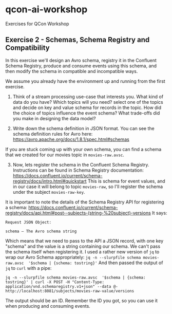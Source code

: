 # qcon-ai-workshop
Exercises for QCon Workshop

## Exercise 2 - Schemas, Schema Registry and Compatibility
In this exercise we'll design an Avro schema, registry it in the Confluent Schema Registry, produce and consume events using this schema, and then modify the schema in compatible and incompatible ways.

We assume you already have the environment up and running from the first exercise.

1. Think of a stream processing use-case that interests you. What kind of data do you have? Which topics will you need? select one of the topics and decide on key and value schema for records in the topic. How did the choice of topics influence the event schema? What trade-offs did you make in designing the data model?

2. Write down the schema definition in JSON format. You can see the schema definition rules for Avro here: https://avro.apache.org/docs/1.8.1/spec.html#schemas

If you are stuck coming up with your own schema, you can find a schema that we created for our movies topic in `movies-raw.avsc`.

3. Now, lets register the schema in the Confluent Schema Registry. 
Instructions can be found in Schema Registry documentation: https://docs.confluent.io/current/schema-registry/docs/intro.html#quickstart
This is schema for event values, and in our case it will belong to topic `movies-raw`, so I'll register the schema under the subject `movies-raw-key`.

It is important to note the details of the Schema Registry API for registering a schema: https://docs.confluent.io/current/schema-registry/docs/api.html#post--subjects-(string-%20subject)-versions
It says:
```
Request JSON Object:
 	
schema – The Avro schema string
```
Which means that we need to pass to the API a JSON record, with one key "schema" and the value is a string containing our schema.
We can't pass the schema itself when registering it.
I used a rather new version of `jq` to wrap our Avro Schema appropriately: `jq -n --slurpfile schema movies-raw.avsc  '$schema | {schema: tostring}'`
And then passed the output of `jq` to `curl` with a pipe:
```
jq -n --slurpfile schema movies-raw.avsc  '$schema | {schema: tostring}' | curl -X POST -H "Content-Type: application/vnd.schemaregistry.v1+json" --data @- http://localhost:8081/subjects/movies-raw-value/versions
```

The output should be an ID. Remember the ID you got, so you can use it when producing and consuming events.


